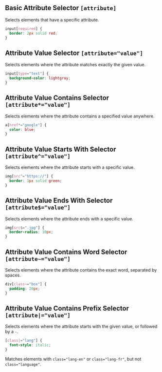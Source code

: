 ## Basic Attribute Selector `[attribute]`  
Selects elements that have a specific attribute.  
```css
input[required] {
  border: 2px solid red;
}
```

## Attribute Value Selector `[attribute="value"]`  
Selects elements where the attribute matches exactly the given value.  
```css
input[type="text"] {
  background-color: lightgray;
}
```

## Attribute Value Contains Selector `[attribute*="value"]`  
Selects elements where the attribute contains a specified value anywhere.  
```css
a[href*="google"] {
  color: blue;
}
```

## Attribute Value Starts With Selector `[attribute^="value"]`  
Selects elements where the attribute starts with a specific value.  
```css
img[src^="https://"] {
  border: 1px solid green;
}
```

## Attribute Value Ends With Selector `[attribute$="value"]`  
Selects elements where the attribute ends with a specific value.  
```css
img[src$=".jpg"] {
  border-radius: 10px;
}
```

## Attribute Value Contains Word Selector `[attribute~="value"]`  
Selects elements where the attribute contains the exact word, separated by spaces.  
```css
div[class~="box"] {
  padding: 20px;
}
```

## Attribute Value Contains Prefix Selector `[attribute|="value"]`  
Selects elements where the attribute starts with the given value, or followed by a `-`.  
```css
[class|="lang"] {
  font-style: italic;
}
```
Matches elements with `class="lang-en"` or `class="lang-fr"`, but not `class="language"`.